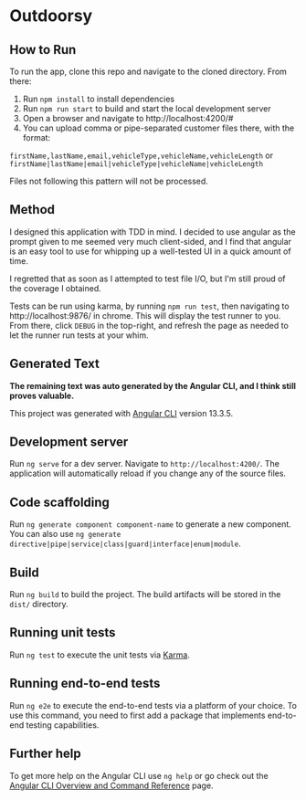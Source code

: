 # Outdoorsy

## How to Run

To run the app, clone this repo and navigate to the cloned directory. From there:

1) Run `npm install` to install dependencies
2) Run `npm run start` to build and start the local development server
3) Open a browser and navigate to http://localhost:4200/#
4) You can upload comma or pipe-separated customer files there, with the format:

`firstName,lastName,email,vehicleType,vehicleName,vehicleLength`
or
`firstName|lastName|email|vehicleType|vehicleName|vehicleLength`

Files not following this pattern will not be processed.

## Method

I designed this application with TDD in mind. I decided to use angular as the prompt given to me seemed very much client-sided, and I find that angular is an easy tool to use for whipping up a well-tested UI in a quick amount of time.

I regretted that as soon as I attempted to test file I/O, but I'm still proud of the coverage I obtained.

Tests can be run using karma, by running `npm run test`, then navigating to http://localhost:9876/ in chrome. This will display the test runner to you. From there, click `DEBUG` in the top-right, and refresh the page as needed to let the runner run tests at your whim.

## Generated Text
**The remaining text was auto generated by the Angular CLI, and I think still proves valuable.**

This project was generated with [Angular CLI](https://github.com/angular/angular-cli) version 13.3.5.

## Development server

Run `ng serve` for a dev server. Navigate to `http://localhost:4200/`. The application will automatically reload if you change any of the source files.

## Code scaffolding

Run `ng generate component component-name` to generate a new component. You can also use `ng generate directive|pipe|service|class|guard|interface|enum|module`.

## Build

Run `ng build` to build the project. The build artifacts will be stored in the `dist/` directory.

## Running unit tests

Run `ng test` to execute the unit tests via [Karma](https://karma-runner.github.io).

## Running end-to-end tests

Run `ng e2e` to execute the end-to-end tests via a platform of your choice. To use this command, you need to first add a package that implements end-to-end testing capabilities.

## Further help

To get more help on the Angular CLI use `ng help` or go check out the [Angular CLI Overview and Command Reference](https://angular.io/cli) page.
